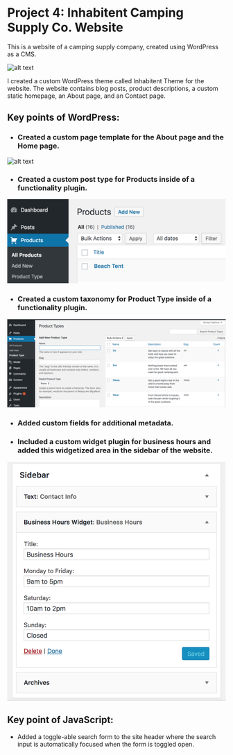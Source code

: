 # Project 4: Inhabitent Camping Supply Co. Website

This is a website of a camping supply company, created using WordPress as a CMS.


![alt text](themes/inhabitent/images/for-readme/screenshot-frontpage.png "Screen shot of the home page of the project")


I created a custom WordPress theme called Inhabitent Theme for the website. The website contains blog posts, product descriptions, a custom static homepage, an About page, and an Contact page.

## Key points of WordPress:
* ### Created a custom page template for the About page and the Home page.


![alt text](themes/inhabitent/images/for-readme/screenshot-about-page.png "Screen shot of the About Page of the project")


* ### Created a custom post type for Products inside of a functionality plugin.


![alt text](themes/inhabitent/images/for-readme/screenshot-products-plugin.png "Screen shot of the Products Plugin in the Dashboard")


* ### Created a custom taxonomy for Product Type inside of a functionality plugin.


![alt text](themes/inhabitent/images/for-readme/screenshot-products-type.png "Screen shot of the Products Type Plugin in the Dashboard")


* ### Added custom fields for additional metadata.

* ### Included a custom widget plugin for business hours and added this widgetized area in the sidebar of the website.


![alt text](themes/inhabitent/images/for-readme/screenshot-business-hours.png "Screen shot of the Business Hours Widget in the Dashboard")


## Key point of JavaScript:
* Added a toggle-able search form to the site header where the search input is automatically focused when the form is toggled open.